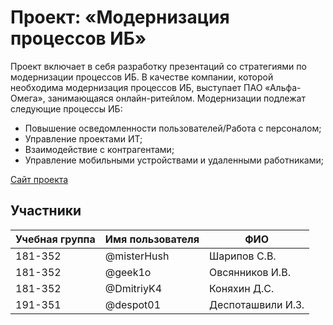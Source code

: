 # Проект: «Модернизация процессов ИБ»

Проект включает в себя разработку презентаций со стратегиями по модернизации процессов ИБ. В качестве компании, которой необходима модернизация процессов ИБ, выступает ПАО «Альфа-Омега», занимающаяся онлайн-ритейлом. Модернизации подлежат следующие процессы ИБ:
- Повышение осведомленности пользователей/Работа с персоналом;
- Управление проектами ИТ;
- Взаимодействие с контрагентами;
- Управление мобильными устройствами и удаленными работниками;



[Сайт проекта](http://pd-2021-1.std-745.ist.mospolytech.ru "Сайт проекта")

## Участники

| Учебная группа | Имя пользователя | ФИО                      |
|----------------|------------------|--------------------------|
| 181-352        | @misterHush      | Шарипов С.В.             |
| 181-352        | @geek1o          | Овсянников И.В.          |
| 181-352        | @DmitriyK4       | Коняхин Д.С.             |
| 191-351        | @despot01        | Деспоташвили И.З.        |
